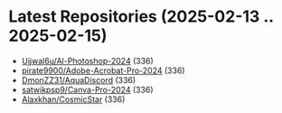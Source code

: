 # Latest Repositories (2025-02-13 .. 2025-02-15)

- [Ujjwal6u/Al-Photoshop-2024](https://github.com/Ujjwal6u/Al-Photoshop-2024) (336)
- [pirate9900/Adobe-Acrobat-Pro-2024](https://github.com/pirate9900/Adobe-Acrobat-Pro-2024) (336)
- [DmonZZ31/AquaDiscord](https://github.com/DmonZZ31/AquaDiscord) (336)
- [satwikpsp9/Canva-Pro-2024](https://github.com/satwikpsp9/Canva-Pro-2024) (336)
- [Alaxkhan/CosmicStar](https://github.com/Alaxkhan/CosmicStar) (336)
